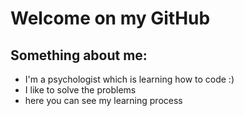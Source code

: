 # Welcome on my GitHub 

## Something about me:
- I'm a psychologist which is learning how to code :)
- I like to solve the problems 
- here you can see my learning process
